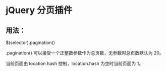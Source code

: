 jQuery 分页插件
===

用法：
---

$(selector).pagination()

.pagination() 可以接受一个正整数参数作为总页数，无参数时总页数默认为 20。

当前页面由 location.hash 控制，location.hash 为空时当前页面为 1。